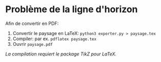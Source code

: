 # Problème de la ligne d'horizon

Afin de convertir en PDF:

1. Convertir le paysage en LaTeX: `python3 exporter.py > paysage.tex`
2. Compiler: par ex.              `pdflatex paysage.tex`
3. Ouvrir `paysage.pdf`

_La compilation requiert le package TikZ pour LaTeX._
